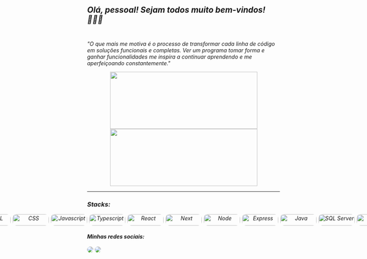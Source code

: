 ## <em>Olá, pessoal! Sejam todos muito bem-vindos!👨🏻‍💻<br><br>

<em>"O que mais me motiva é o processo de transformar cada linha de código em soluções funcionais e completas. Ver um programa tomar forma e ganhar funcionalidades me inspira a continuar aprendendo e me aperfeiçoando constantemente."</em>

   <div align="center" style="display:block">
    <img height="150px" width="385px" src="https://github-readme-stats-sigma-five.vercel.app/api?username=pedrohrocha18&show_icons=true&theme=dracula&include_all_commits=true&count_private=true"/>
    <img height="150px" width="385px" src="https://github-readme-stats-sigma-five.vercel.app/api/top-langs/?username=pedrohrocha18&layout=compact&langs_count=7&theme=dracula"/>
    <hr>
  </div>
  <h3>Stacks:</h3>
  <div style="display: flex; justify-content: center; align-items: center;text-align: center; gap: 5px"><br>
    <img style="border-radius: 10px" alt="HTML" height="30" width="95" src="https://img.shields.io/badge/HTML5-E34F26?style=for-the-badge&logo=html5&logoColor=white">
    <img style="border-radius: 10px" alt="CSS" height="30" width="95" src="https://img.shields.io/badge/CSS3-1572B6?style=for-the-badge&logo=css3&logoColor=white">
    <img style="border-radius: 10px" alt="Javascript" height="30" width="95" src="https://img.shields.io/badge/JavaScript-F7DF1E?style=for-the-badge&logo=javascript&logoColor=black">
     <img style="border-radius: 10px" alt="Typescript" height="30" width="95" src="https://img.shields.io/badge/TypeScript-007ACC?style=for-the-badge&logo=typescript&logoColor=white">
    <img style="border-radius: 10px" alt="React" height="30" width="95" src="https://img.shields.io/badge/React-20232A?style=for-the-badge&logo=react&logoColor=61DAFB">
    <img style="border-radius: 10px" alt="Next" height="30" width="95" src="https://img.shields.io/badge/Next-black?style=for-the-badge&logo=next.js&logoColor=white">
    <img style="border-radius: 10px" alt="Node" height="30" width="95" src="https://img.shields.io/badge/Node.js-43853D?style=for-the-badge&logo=node.js&logoColor=white">
     <img style="border-radius: 10px" alt="Express" height="30" width="95" src="https://img.shields.io/badge/express.js-%23404d59.svg?style=for-the-badge&logo=express&logoColor=%2361DAFB">
      <img style="border-radius: 10px" alt="Java" height="30" width="95" src="https://img.shields.io/badge/java-%23ED8B00.svg?style=for-the-badge&logo=openjdk&logoColor=white">
    <img style="border-radius: 10px" alt="SQL Server" height="30" width="95" src="https://img.shields.io/badge/Microsoft%20SQL%20Server-CC2927?style=for-the-badge&logo=microsoft%20sql%20server&logoColor=white">
     <img style="border-radius: 10px" alt="Mysql" height="30" width="95" src="https://img.shields.io/badge/mysql-4479A1.svg?style=for-the-badge&logo=mysql&logoColor=white">
     <hr>

  </div>
  <h4> Minhas redes sociais:</h4>  
  <div> 
  <a href=https://www.instagram.com/pedrorochaducks target="_blank"><img style="border-radius: 10px" src="https://img.shields.io/badge/-Instagram-%23E4405F?style=for-the-badge&logo=instagram&logoColor=white" target="_blank"></a>
  <a href="https://www.linkedin.com/in/pedrohrocha16" target="_blank"><img style="border-radius: 10px" src="https://img.shields.io/badge/-LinkedIn-%230077B5?style=for-the-badge&logo=linkedin&logoColor=white" target="_blank"></a>

</div>
